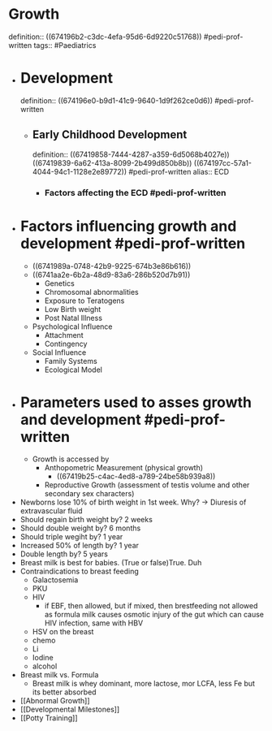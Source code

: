 # Growth
definition:: ((674196b2-c3dc-4efa-95d6-6d9220c51768)) #pedi-prof-written
tags:: #Paediatrics
- # Development
  definition:: ((674196e0-b9d1-41c9-9640-1d9f262ce0d6)) #pedi-prof-written
	- ## Early Childhood Development
	  definition:: ((67419858-7444-4287-a359-6d5068b4027e)) ((67419839-6a62-413a-8099-2b499d850b8b)) ((674197cc-57a1-4044-94c1-1128e2e89772)) #pedi-prof-written
	  alias:: ECD
		- ### Factors affecting the ECD #pedi-prof-written
- # Factors influencing growth and development #pedi-prof-written
	- ((6741989a-0748-42b9-9225-674b3e86b616))
	- ((6741aa2e-6b2a-48d9-83a6-286b520d7b91))
		- Genetics
		- Chromosomal abnormalities
		- Exposure to Teratogens
		- Low Birth weight
		- Post Natal Illness
	- Psychological Influence
		- Attachment
		- Contingency
	- Social Influence
		- Family Systems
		- Ecological Model
- # Parameters used to asses growth and development #pedi-prof-written
	- Growth is accessed by
		- Anthopometric Measurement (physical growth)
			- ((67419b25-c4ac-4ed8-a789-24be58b939a8))
		- Reproductive Growth (assessment of testis volume and other secondary sex characters)
- Newborns lose 10% of birth weight in 1st week. Why? -> Diuresis of extravascular fluid
- Should regain birth weight by? 2 weeks
- Should double weight by? 6 months
- Should triple wegiht by? 1 year
- Increased 50% of length by? 1 year
- Double length by? 5 years
- Breast milk is best for babies. (True or false)True. Duh
- Contraindications to breast feeding
	- Galactosemia
	- PKU
	- HIV
		- if EBF, then allowed, but if mixed, then brestfeeding not allowed as formula milk causes osmotic injury of the gut which can cause HIV infection, same with HBV
	- HSV on the breast
	- chemo
	- Li
	- Iodine
	- alcohol
- Breast milk vs. Formula
	- Breast milk is whey dominant, more lactose, mor LCFA, less Fe but its better absorbed
- [[Abnormal Growth]]
- [[Developmental Milestones]]
- [[Potty Training]]
